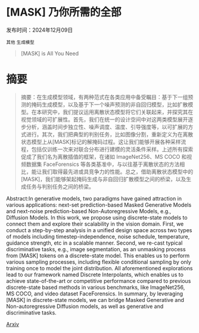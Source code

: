# [MASK] 乃你所需的全部

发布时间：2024年12月09日

`其他` `生成模型`

> [MASK] is All You Need

# 摘要

> 摘要：在生成模型领域，有两种范式在各类应用中备受瞩目：基于下一组预测的掩码生成模型，以及基于下一个噪声预测的非自回归模型，比如扩散模型。在本研究中，我们提议运用离散状态模型将它们关联起来，并探究其在视觉领域的可扩展性。首先，我们在统一的设计空间中对这两类模型展开逐步分析，涵盖时间步独立性、噪声调度、温度、引导强度等，以可扩展的方式进行。其次，我们把典型的判别任务，比如图像分割，重新定义为在离散状态模型上从[MASK]标记的解掩码过程。这让我们能够开展各种采样流程，包括仅训练一次来对联合分布进行建模的灵活条件采样。上述所有探索促成了我们名为离散插值的框架，在诸如 ImageNet256、MS COCO 和视频数据集 FaceForensics 等各类基准中，与以往基于离散状态的方法相比，能让我们取得最先进或具竞争力的性能。总之，借助离散状态模型中的[MASK]，我们能够架起掩码生成与非自回归扩散模型之间的桥梁，以及生成任务与判别任务之间的桥梁。

> 
Abstract:In generative models, two paradigms have gained attraction in various applications: next-set prediction-based Masked Generative Models and next-noise prediction-based Non-Autoregressive Models, e.g., Diffusion Models. In this work, we propose using discrete-state models to connect them and explore their scalability in the vision domain. First, we conduct a step-by-step analysis in a unified design space across two types of models including timestep-independence, noise schedule, temperature, guidance strength, etc in a scalable manner. Second, we re-cast typical discriminative tasks, e.g., image segmentation, as an unmasking process from [MASK] tokens on a discrete-state model. This enables us to perform various sampling processes, including flexible conditional sampling by only training once to model the joint distribution. All aforementioned explorations lead to our framework named Discrete Interpolants, which enables us to achieve state-of-the-art or competitive performance compared to previous discrete-state based methods in various benchmarks, like ImageNet256, MS COCO, and video dataset FaceForensics. In summary, by leveraging [MASK] in discrete-state models, we can bridge Masked Generative and Non-autoregressive Diffusion models, as well as generative and discriminative tasks.
    

[Arxiv](https://arxiv.org/pdf/2412.06787)